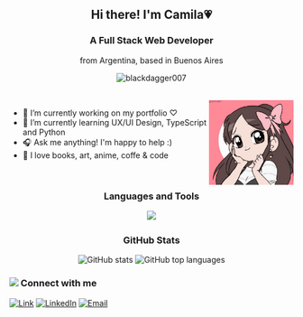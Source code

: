 <h2 align="center">Hi there! I'm Camila💗</h2>
<h3 align="center">A Full Stack Web Developer</h3>
<p align="center">from Argentina, based in Buenos Aires</p>

<p align="center"> <img src="https://komarev.com/ghpvc/?username=camyael&label=Profile%20views&color=fb6f92&style=flat" alt="blackdagger007" /> </p>
<br/>
<img align="right" src="https://github.com/camyael/camyael/blob/main/assets/me.gif?raw=true" width="150"/>

- 🔭 I’m currently working on my portfolio ♡
- 🎀 I’m currently learning UX/UI Design, TypeScript and Python
- 🎧 Ask me anything! I'm happy to help :)
- 🌸 I love books, art, anime, coffe & code
<br/>

<h3 align="center">Languages and Tools</h3>
<div align="center"> 
  <img src="https://skillicons.dev/icons?i=bootstrap,css,express,figma,firebase,git,github,html,js,mongodb,mysql,netlify,nodejs,postman,ps,py,react,sass,ts,vscode&perline=10">
</div>

<h3 align="center">GitHub Stats</h3>
<div align="center">
  <img src="https://github-readme-stats.vercel.app/api?username=camyael&show_icons=true&hide_border=true&theme=dracula&bg_color=00000000" alt="GitHub stats" />
  <img src="https://github-readme-stats.vercel.app/api/top-langs/?username=camyael&layout=compact&hide_border=true&theme=dracula&bg_color=00000000" alt="GitHub top languages" />
</div>

### <img src="https://media4.giphy.com/media/v1.Y2lkPTc5MGI3NjExOTViYjc0OWY3YjQ2OWJiZTMyOTMyZTEwNzhiYWZkOTk4NmJmOGJlNiZjdD1z/4QZK21zlzVIyc/giphy.gif" width="40"/> Connect with me
[![Link](https://img.shields.io/badge/Link_Site-portfolio-cdb4db?style=for-the-badge&logo=Linktree&logoColor=white&labelColor=101010)](https://camyael.github.io/portfolio/)
[![LinkedIn](https://img.shields.io/badge/LinkedIn-camila_villaverde-ffc8dd?style=for-the-badge&logo=linkedin&logoColor=white&labelColor=101010)](https://www.linkedin.com/in/camilavillaverde/)
[![Email](https://img.shields.io/badge/mail-camilavillaverde3@gmail.com-ffafcc?style=for-the-badge&logo=gmail&logoColor=white&labelColor=101010)](mailto:camilavillaverde3@gmail.com)
